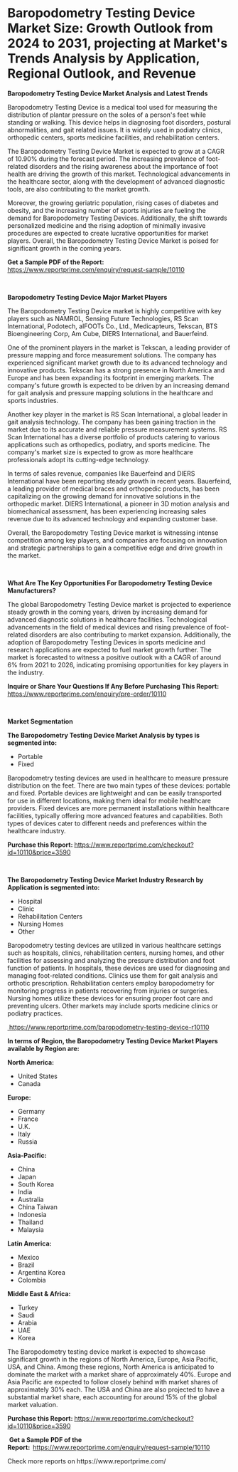 <p><h1>Baropodometry Testing Device Market Size: Growth Outlook from 2024 to 2031, projecting at Market's Trends Analysis by Application, Regional Outlook, and Revenue</h1></p><p><strong>Baropodometry Testing Device Market Analysis and Latest Trends</strong></p>
<p><p>Baropodometry Testing Device is a medical tool used for measuring the distribution of plantar pressure on the soles of a person's feet while standing or walking. This device helps in diagnosing foot disorders, postural abnormalities, and gait related issues. It is widely used in podiatry clinics, orthopedic centers, sports medicine facilities, and rehabilitation centers.</p><p>The Baropodometry Testing Device Market is expected to grow at a CAGR of 10.90% during the forecast period. The increasing prevalence of foot-related disorders and the rising awareness about the importance of foot health are driving the growth of this market. Technological advancements in the healthcare sector, along with the development of advanced diagnostic tools, are also contributing to the market growth.</p><p>Moreover, the growing geriatric population, rising cases of diabetes and obesity, and the increasing number of sports injuries are fueling the demand for Baropodometry Testing Devices. Additionally, the shift towards personalized medicine and the rising adoption of minimally invasive procedures are expected to create lucrative opportunities for market players. Overall, the Baropodometry Testing Device Market is poised for significant growth in the coming years.</p></p>
<p><strong>Get a Sample PDF of the Report:&nbsp;</strong> <a href="https://www.reportprime.com/enquiry/request-sample/10110">https://www.reportprime.com/enquiry/request-sample/10110</a></p>
<p>&nbsp;</p>
<p><strong>Baropodometry Testing Device Major Market Players</strong></p>
<p><p>The Baropodometry Testing Device market is highly competitive with key players such as NAMROL, Sensing Future Technologies, RS Scan International, Podotech, alFOOTs Co., Ltd., Medicapteurs, Tekscan, BTS Bioengineering Corp, Am Cube, DIERS International, and Bauerfeind.</p><p>One of the prominent players in the market is Tekscan, a leading provider of pressure mapping and force measurement solutions. The company has experienced significant market growth due to its advanced technology and innovative products. Tekscan has a strong presence in North America and Europe and has been expanding its footprint in emerging markets. The company's future growth is expected to be driven by an increasing demand for gait analysis and pressure mapping solutions in the healthcare and sports industries.</p><p>Another key player in the market is RS Scan International, a global leader in gait analysis technology. The company has been gaining traction in the market due to its accurate and reliable pressure measurement systems. RS Scan International has a diverse portfolio of products catering to various applications such as orthopedics, podiatry, and sports medicine. The company's market size is expected to grow as more healthcare professionals adopt its cutting-edge technology.</p><p>In terms of sales revenue, companies like Bauerfeind and DIERS International have been reporting steady growth in recent years. Bauerfeind, a leading provider of medical braces and orthopedic products, has been capitalizing on the growing demand for innovative solutions in the orthopedic market. DIERS International, a pioneer in 3D motion analysis and biomechanical assessment, has been experiencing increasing sales revenue due to its advanced technology and expanding customer base.</p><p>Overall, the Baropodometry Testing Device market is witnessing intense competition among key players, and companies are focusing on innovation and strategic partnerships to gain a competitive edge and drive growth in the market.</p></p>
<p>&nbsp;</p>
<p><strong>What Are The Key Opportunities For Baropodometry Testing Device Manufacturers?</strong></p>
<p><p>The global Baropodometry Testing Device market is projected to experience steady growth in the coming years, driven by increasing demand for advanced diagnostic solutions in healthcare facilities. Technological advancements in the field of medical devices and rising prevalence of foot-related disorders are also contributing to market expansion. Additionally, the adoption of Baropodometry Testing Devices in sports medicine and research applications are expected to fuel market growth further. The market is forecasted to witness a positive outlook with a CAGR of around 6% from 2021 to 2026, indicating promising opportunities for key players in the industry.</p></p>
<p><strong>Inquire or Share Your Questions If Any Before Purchasing This Report:</strong> <a href="https://www.reportprime.com/enquiry/pre-order/10110">https://www.reportprime.com/enquiry/pre-order/10110</a></p>
<p>&nbsp;</p>
<p><strong>Market Segmentation</strong></p>
<p><strong>The Baropodometry Testing Device Market Analysis by types is segmented into:</strong></p>
<p><ul><li>Portable</li><li>Fixed</li></ul></p>
<p><p>Baropodometry testing devices are used in healthcare to measure pressure distribution on the feet. There are two main types of these devices: portable and fixed. Portable devices are lightweight and can be easily transported for use in different locations, making them ideal for mobile healthcare providers. Fixed devices are more permanent installations within healthcare facilities, typically offering more advanced features and capabilities. Both types of devices cater to different needs and preferences within the healthcare industry.</p></p>
<p><strong>Purchase this Report:&nbsp;</strong><a href="https://www.reportprime.com/checkout?id=10110&price=3590">https://www.reportprime.com/checkout?id=10110&price=3590</a></p>
<p>&nbsp;</p>
<p><strong>The Baropodometry Testing Device Market Industry Research by Application is segmented into:</strong></p>
<p><ul><li>Hospital</li><li>Clinic</li><li>Rehabilitation Centers</li><li>Nursing Homes</li><li>Other</li></ul></p>
<p><p>Baropodometry testing devices are utilized in various healthcare settings such as hospitals, clinics, rehabilitation centers, nursing homes, and other facilities for assessing and analyzing the pressure distribution and foot function of patients. In hospitals, these devices are used for diagnosing and managing foot-related conditions. Clinics use them for gait analysis and orthotic prescription. Rehabilitation centers employ baropodometry for monitoring progress in patients recovering from injuries or surgeries. Nursing homes utilize these devices for ensuring proper foot care and preventing ulcers. Other markets may include sports medicine clinics or podiatry practices.</p></p>
<p><a href="https://www.reportprime.com/baropodometry-testing-device-r10110">&nbsp;https://www.reportprime.com/baropodometry-testing-device-r10110</a></p>
<p><strong>In terms of Region, the Baropodometry Testing Device Market Players available by Region are:</strong></p>
<p>
    <p> <strong> North America: </strong>
        <ul>
            <li>United States</li>
            <li>Canada</li>
        </ul>
        </p> 
    <p> <strong> Europe: </strong>
        <ul>
            <li>Germany</li>
            <li>France</li>
            <li>U.K.</li>
            <li>Italy</li>
            <li>Russia</li>
        </ul>
        </p> 
    <p> <strong> Asia-Pacific: </strong>
        <ul>
            <li>China</li>
            <li>Japan</li>
            <li>South Korea</li>
            <li>India</li>
            <li>Australia</li>
            <li>China Taiwan</li>
            <li>Indonesia</li>
            <li>Thailand</li>
            <li>Malaysia</li>
        </ul>
        </p> 
    <p> <strong> Latin America: </strong>
        <ul>
            <li>Mexico</li>
            <li>Brazil</li>
            <li>Argentina Korea</li>
            <li>Colombia</li>
        </ul>
        </p> 
    <p> <strong> Middle East & Africa: </strong>
        <ul>
            <li>Turkey</li>
            <li>Saudi</li>
            <li>Arabia</li>
            <li>UAE</li>
            <li>Korea</li>
        </ul>
    </p>
    </p>
<p><p>The Baropodometry testing device market is expected to showcase significant growth in the regions of North America, Europe, Asia Pacific, USA, and China. Among these regions, North America is anticipated to dominate the market with a market share of approximately 40%. Europe and Asia Pacific are expected to follow closely behind with market shares of approximately 30% each. The USA and China are also projected to have a substantial market share, each accounting for around 15% of the global market valuation.</p></p>
<p><strong>Purchase this Report: </strong><a href="https://www.reportprime.com/checkout?id=10110&price=3590">https://www.reportprime.com/checkout?id=10110&price=3590</a></p>
<p>&nbsp;<strong>Get a Sample PDF of the Report:&nbsp;&nbsp;</strong><a href="https://www.reportprime.com/enquiry/request-sample/10110">https://www.reportprime.com/enquiry/request-sample/10110</a></p>
<p><strong></strong></p>
<p>Check more reports on https://www.reportprime.com/</p>
